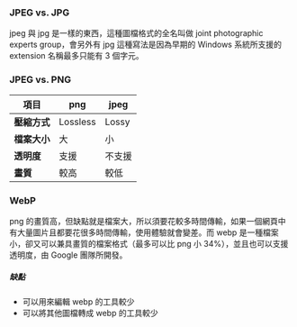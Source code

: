 ### JPEG vs. JPG

jpeg 與 jpg 是一樣的東西，這種圖檔格式的全名叫做 joint photographic experts group，會另外有 jpg 這種寫法是因為早期的 Windows 系統所支援的 extension 名稱最多只能有 3 個字元。

### JPEG vs. PNG

|項目|png|jpeg|
|---|---|---|
|**壓縮方式**|Lossless|Lossy|
|**檔案大小**|大|小|
|**透明度**|支援|不支援|
|**畫質**|較高|較低|

### WebP

png 的畫質高，但缺點就是檔案大，所以須要花較多時間傳輸，如果一個網頁中有大量圖片且都要花很多時間傳輸，使用體驗就會變差。而 webp 是一種檔案小，卻又可以兼具畫質的檔案格式（最多可以比 png 小 34%），並且也可以支援透明度，由 Google 團隊所開發。

##### 缺點

- 可以用來編輯 webp 的工具較少
- 可以將其他圖檔轉成 webp 的工具較少
